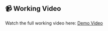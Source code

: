 
## 📹 Working Video

Watch the full working video here: [Demo Video](https://drive.google.com/file/d/1IH2008CVZ6tj2KDCoMRpZgcPchyR0jQv/view)
